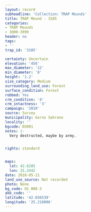 ```yaml
---
layout: record
subheadline: 'Collection: TRAP Mounds'
title: TRAP Mound - 3105
categories:
- TRAP Mounds
- 3000-3999
header: no
tags:
- ''
trap_id: '3105'

certainty: Uncertain
elevation: '456'
max_diameter: '12'
min_diameter: '8'
height: '1.2'
size_category: Medium
surrounding_land_use: Forest
surface_condition: Forest
robbed: Yes
crm_condition: '4'
crm_intactness: '3'
campaign: '2010'
source: Survey
municipality: Gorno Sahrane
locality: ''
bgcode: DS001
notes: |-
  Very destructed, maybe by army.


rights: standard


maps:
  lat: 42.6285
  lon: 25.2442
date: 2018-05-21
land_use_source: Not recorded
photo: None
bg_code: GS 006-3
akb_code: ''
latitude: '42.656539'
longitude: '25.210096'
---
```

